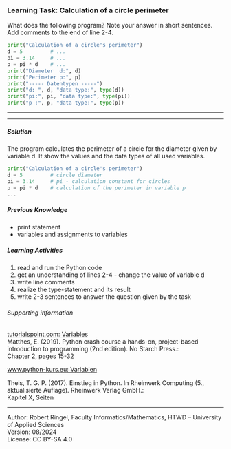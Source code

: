 ### Learning Task: Calculation of a circle perimeter

What does the following program? 
Note your answer in short sentences.
Add comments to the end of line 2-4.


``` python
print("Calculation of a circle's perimeter")
d = 5         # ...
pi = 3.14     # ...
p = pi * d    # ...
print("Diameter  d:", d)
print("Perimeter p:", p)
print("----- Datentypen -----")
print("d: ", d, "data type:", type(d))
print("pi:", pi, "data type:", type(pi))
print("p :", p, "data type:", type(p))
```

---------------------------------------
---------------------------------------

##### Solution

The program calculates the perimeter of a circle for the diameter given by variable d.
It show the values and the data types of all used variables. 

``` python
print("Calculation of a circle's perimeter")
d = 5         # circle diameter
pi = 3.14     # pi - calculation constant for circles
p = pi * d    # calculation of the perimeter in variable p
...
```

##### Previous Knowledge

- print statement
- variables and assignments to variables

##### Learning Activities

1) read and run the Python code
2) get an understanding of lines 2-4 - change the value of variable d
3) write line comments
4) realize the type-statement and its result
5) write 2-3 	sentences to answer the question given by the task


###### Supporting information

[tutorialspoint.com: Variables](https://www.tutorialspoint.com/python/python_variables.htm)  
Matthes, E. (2019). Python crash course a hands-on, project-based introduction to programming (2nd edition). No Starch Press.:  
Chapter 2, pages 15-32

[www.python-kurs.eu: Variablen](https://www.python-kurs.eu/python3_variablen.php)  

Theis, T. G. P. (2017). Einstieg in Python. In Rheinwerk Computing (5., aktualisierte Auflage). Rheinwerk Verlag GmbH.:   
Kapitel X, Seiten 

----
[//]: # "Learning objective: Understanding of variables, calculation and result printing"
[//]: # "Topic: variables, calculations, printing"
[//]: # "Complexity: 1 - low"
[//]: # "Task type: worked out example"

Author: Robert Ringel, Faculty Informatics/Mathematics, HTWD – University of Applied Sciences  
Version: 08/2024            
License: CC BY-SA 4.0
